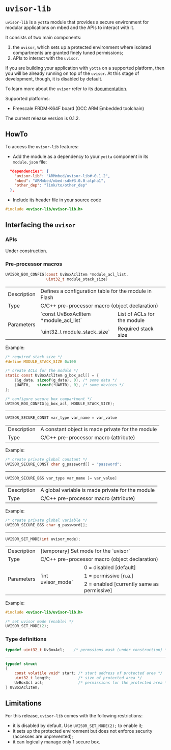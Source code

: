 # `uvisor-lib`
`uvisor-lib` is a `yotta` module that provides a secure environment for modular
applications on mbed and the APIs to interact with it.

It consists of two main components:

1. the `uvisor`, which sets up a protected environment where isolated
   compartments are granted finely tuned permissions;
2. APIs to interact with the `uvisor`.

If you are building your application with `yotta` on a supported platform, then
you will be already running on top of the `uvisor`. At this stage of
development, though, it is disabled by default.

To learn more about the `uvisor` refer to its
[documentation](https://github.com/ARMmbed/uvisor).

Supported platforms:
- Freescale FRDM-K64F board (GCC ARM Embedded toolchain)

The current release version is 0.1.2.

## HowTo
To access the `uvisor-lib` features:

- Add the module as a dependency to your `yotta` component in its `module.json`
  file:
```json
  "dependencies": {
    "uvisor-lib": "ARMmbed/uvisor-lib#~0.1.2",
    "mbed": "ARMmbed/mbed-sdk#3.0.0-alpha1",
    "other_dep": "link/to/other_dep"
  },
```
- Include its header file in your source code
```c
#include <uvisor-lib/uvisor-lib.h>
```

## Interfacing the `uvisor`

### APIs

Under construction.

### Pre-processor macros

```C
UVISOR_BOX_CONFIG(const UvBoxAclItem *module_acl_list,
                  uint32_t module_stack_size)
```

<table>
  <tr>
    <td>Description</td>
    <td colspan="3">Defines a configuration table for the module in Flash</td>
  </tr>
  <tr>
    <td>Type</td>
    <td colspan="2">C/C++ pre-processor macro (object declaration)</td>
  </tr>
  <tr>
    <td rowspan="2">Parameters</td>
    <td>`const UvBoxAclItem *module_acl_list`</td>
    <td>List of ACLs for the module</td>
  </tr>
  <tr>
    <td>`uint32_t module_stack_size`</td>
    <td>Required stack size</td>
  </tr>
</table>

Example:
```C
/* required stack size */
#define MODULE_STACK_SIZE 0x100

/* create ACLs for the module */
static const UvBoxAclItem g_box_acl[] = {
    {&g_data, sizeof(g_data), 0}, /* some data */
    {UART0,   sizeof(*UART0), 0}, /* some devices */
};

/* configure secure box compartment */
UVISOR_BOX_CONFIG(g_box_acl, MODULE_STACK_SIZE);
```

---
```C
UVISOR_SECURE_CONST var_type var_name = var_value
```

<table>
  <tr>
    <td>Description</td>
    <td colspan="2">A constant object is made private for the module</td>
  </tr>
  <tr>
    <td>Type</td>
    <td colspan="3">C/C++ pre-processor macro (attribute)</td>
  </tr>
</table>

Example:
```C
/* create private global constant */
UVISOR_SECURE_CONST char g_password[] = "password";
```

---
```C
UVISOR_SECURE_BSS var_type var_name [= var_value]
```

<table>
  <tr>
    <td>Description</td>
    <td colspan="2">A global variable is made private for the module</td>
  </tr>
  <tr>
    <td>Type</td>
    <td colspan="3">C/C++ pre-processor macro (attribute)</td>
  </tr>
</table>

Example:
```C
/* create private global variable */
UVISOR_SECURE_BSS char g_password[];
```

---
```C
UVISOR_SET_MODE(int uvisor_mode);
```

<table>
  <tr>
    <td>Description</td>
    <td colspan="2">[temporary] Set mode for the `uvisor`</td>
  </tr>
  <tr>
    <td>Type</td>
    <td colspan="3">C/C++ pre-processor macro (object declaration)</td>
  </tr>
  <tr>
    <td rowspan="3">Parameters</td>
    <td rowspan="3">`int uvisor_mode`</td>
    <td>0 = disabled [default]</td>
  </tr>
    <tr>
    <td>1 = permissive [n.a.]</td>
  </tr>
  <tr>
    <td>2 = enabled [currently same as permissive]</td>
  </tr>
</table>

Example:
```C
#include <uvisor-lib/uvisor-lib.h>

/* set uvisor mode (enable) */
UVISOR_SET_MODE(2);
```

### Type definitions

```C
typedef uint32_t UvBoxAcl;    /* permssions mask (under construction) */
```

---

```C
typedef struct
{
    const volatile void* start; /* start address of protected area */
    uint32_t length;            /* size of protected area */
    UvBoxAcl acl;               /* permissions for the protected area */
} UvBoxAclItem;
```

## Limitations

For this release, `uvisor-lib` comes with the following restrictions:

- it is disabled by default. Use `UVISOR_SET_MODE(2);` to enable it;
- it sets up the protected environment but does not enforce security (accesses
  are unprevented);
- it can logically manage only 1 secure box.

